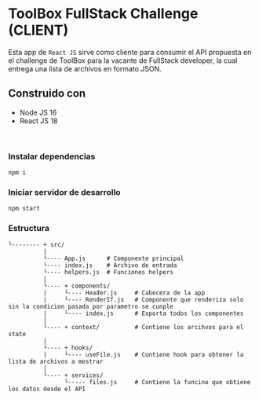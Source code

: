 # ToolBox FullStack Challenge (CLIENT)
Esta app de `React JS` sirve como cliente para consumir el API propuesta en el challenge de ToolBox para la vacante de FullStack developer, la cual entrega una lista de archivos en formato JSON.

## Construido con
* Node JS 16
* React JS 18
<br>

### Instalar dependencias
```
npm i
```

### Iniciar servidor de desarrollo
```
npm start
```

### Estructura
```
└-------- + src/
          |
          └---- App.js      # Componente principal
          └---- index.js    # Archivo de entrada
          └---- helpers.js  # Funciones helpers
          |
          └---- + components/
          |     └---- Header.js     # Cabecera de la app
          |     └---- RenderIf.js   # Componente que renderiza solo sin la condicion pasada por parametro se cunple
          |     └---- index.js      # Exporta todos los componentes
          |
          └---- + context/          # Contiene los arcihvos para el state
          |
          └---- + hooks/
          |     └---- useFile.js    # Contiene hook para obtener la lista de archivos a mostrar
          |
          └---- + services/
                └----- files.js     # Contiene la funcino que obtiene los datos desde el API
```
